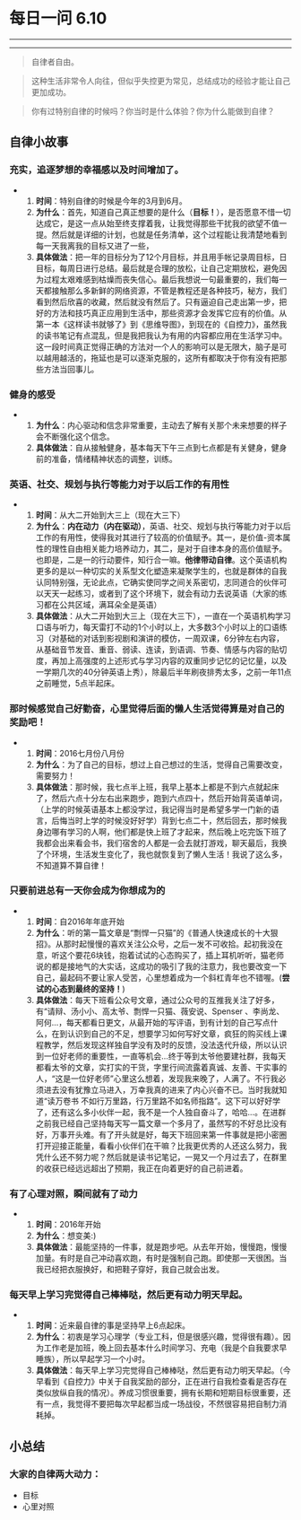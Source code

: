 # 每日一问 6.10

---
<!-- toc -->
---
> 自律者自由。

>这种生活非常令人向往，但似乎失控更为常见，总结成功的经验才能让自己更加成功。

>你有过特别自律的时候吗？你当时是什么体验？你为什么能做到自律？

## 自律小故事
### 充实，追逐梦想的幸福感以及时间增加了。
- 
   1. **时间**：特别自律的时候是今年的3月到6月。
   2. **为什么**：首先，知道自己真正想要的是什么（**目标！**），是否愿意不惜一切达成它，是这一点从始至终支撑着我，让我觉得那些干扰我的欲望不值一提。然后就是详细的计划，也就是任务清单，这个过程能让我清楚地看到每一天我离我的目标又进了一些，
   3. **具体做法**：把一年的目标分为了12个月目标，并且用手帐记录周目标，日目标，每周日进行总结。最后就是合理的放松，让自己定期放松，避免因为过程太艰难感到枯燥而丧失信心。最后我想说一句最重要的，我们每一天都接触那么多新鲜的网络资源，不管是教程还是各种技巧，秘方，我们看到然后欣喜的收藏，然后就没有然后了。只有逼迫自己走出第一步，把好的方法和技巧真正应用到生活中，那些资源才会发挥它应有的价值。从第一本《这样读书就够了》到《思维导图》，到现在的《自控力》，虽然我的读书笔记有点混乱，但是我把我认为有用的内容都应用在生活学习中。这一段时间真正觉得正确的方法对一个人的影响可以是无限大，脑子是可以越用越活的，拖延也是可以逐渐克服的，这所有都取决于你有没有把那些方法当回事儿。
   
### 健身的感受
- 
   1. **为什么**：内心驱动和信念非常重要，主动去了解有关那个未来想要的样子会不断强化这个信念。
   2. **具体做法**：自从接触健身，基本每天下午三点到七点都是有关健身，健身前的准备，情绪精神状态的调整，训练。
   
### 英语、社交、规划与执行等能力对于以后工作的有用性
- 
   1. **时间**：从大二开始到大三上（现在大三下）
   2. **为什么**：**内在动力（内在驱动）**，英语、社交、规划与执行等能力对于以后工作的有用性，使得我对其进行了较高的价值赋予。其一，是价值-资本属性的理性自由相关能力培养动力，其二，是对于自律本身的高价值赋予。也即是，二是一的行动要件，知行合一嘛。**他律带动自律**。这个英语机构更多的是以一种切实的关系型文化塑造来凝聚学生的，也就是群体的自我认同特别强，无论此点，它确实使同学之间关系密切，志同道合的伙伴可以天天一起练习，或者到了这个环境下，就会有动力去说英语（大家的练习都在公共区域，满耳朵全是英语） 
   3. **具体做法**：从大二开始到大三上（现在大三下），一直在一个英语机构学习口语与听力，每天雷打不动的1个小时以上，大多数3个小时以上的口语练习（对基础的对话到影视剧和演讲的模仿，一周双课，6分钟左右内容，从基础音节发音、重音、弱读、连读，到语调、节奏、情感与内容的贴切度，再加上高强度的上述形式与学习内容的双重同步记忆的记忆量，以及一学期几次的40分钟英语上秀），除最后半年刷夜排秀太多，之前一年11点之前睡觉，5点半起床。
   
### 那时候感觉自己好勤奋，心里觉得后面的懒人生活觉得算是对自己的奖励吧！
- 
   1. **时间**：2016七月份八月份
   2. **为什么**：为了自己的目标，想过上自己想过的生活，觉得自己需要改变，需要努力！
   3. **具体做法**：那时候，我七点半上班，我早上基本上都是不到六点就起床了，然后六点十分左右出来跑步，跑到六点四十，然后开始背英语单词，（上学的时候英语基本上都没学过，我记得当时是希望多学一门新的语言，后悔当时上学的时候没好好学）背到七点二十，然后回去，那时候我身边哪有学习的人啊，他们都是快上班了才起来，然后晚上吃完饭下班了我都会出来看会书，我们宿舍的人都是一会去就打游戏，聊天最后，我换了个环境，生活发生变化了，我也就恢复到了懒人生活！我说了这么多，不知道算不算自律！

### 只要前进总有一天你会成为你想成为的
- 
   1. **时间**：自2016年年底开始
   2. **为什么**：听的第一篇文章是“剽悍一只猫”的《普通人快速成长的十大狠招》。从那时起慢慢的喜欢关注公众号，之后一发不可收拾。起初我没在意，听这个要花6块钱，抱着试试的心态购买了，插上耳机听听，猫老师说的都是接地气的大实话，这成功的吸引了我的注意力，我也要改变一下自己，最起码不要让家人受苦，心里想着成为一个斜杠青年也不错喔。(**尝试的心态到最终的坚持！**)
   3. **具体做法**：每天下班看公众号文章，通过公众号的互推我关注了好多，有“请辩、汤小小、高太爷、剽悍一只猫、薇安说、Spenser 、李尚龙、阿何…，每天都看日更文，从最开始的写评语，到有计划的自己写点什么，在到认识到自己的不足，想要学习如何写好文章，疯狂的购买线上课程教学，然后发现这样独自学没有及时的反馈，没法迭代升级，所以认识到一位好老师的重要性，一直等机会…终于等到太爷他要建社群，我每天都看太爷的文章，实打实的干货，字里行间流露着真诚、友善、干实事的人，“这是一位好老师”心里这么想着，发现我来晚了，人满了。不行我必须进去没有犹豫立马进入，万幸我真的进来了内心兴奋不已。当时我就知道“读万卷书 不如行万里路，行万里路不如名师指路”。这下可以好好学了，还有这么多小伙伴一起，我不是一个人独自奋斗了，哈哈…。在进群之前我已经自己坚持每天写一篇文章一个多月了，虽然写的不好总比没有好，万事开头难。有了开头就是好，每天下班回来第一件事就是把小密圈打开迎接正能量，看看小伙伴们在干嘛？比我更优秀的人还这么努力，我凭什么还不努力呢？然后就是读书记笔记，一晃又一个月过去了，在群里的收获已经远远超出了预期，我正在向着更好的自己前进着。

### 有了心理对照，瞬间就有了动力
- 
   1. **时间**：2016年开始
   2. **为什么**：想变美:)
   3. **具体做法**：最能坚持的一件事，就是跑步吧。从去年开始，慢慢跑，慢慢加量。有时是自己冲动喜欢跑，有时是强制自己跑。即使那一天很困。当我已经把衣服换好，和把鞋子穿好，我自己就会出发。

### 每天早上学习完觉得自己棒棒哒，然后更有动力明天早起。
- 
   1. **时间**：近来最自律的事是坚持早上6点起床。
   2. **为什么**：初衷是学习心理学（专业工科，但是很感兴趣，觉得很有趣）。因为工作老是加班，晚上回去基本什么时间学习、充电（我是个自我要求早睡族），所以早起学习一个小时。
   3. **具体做法**：每天早上学习完觉得自己棒棒哒，然后更有动力明天早起。（今早看到《自控力》中关于自我奖励的部分，正在进行自我检查看是否存在类似放纵自我的情况）。养成习惯很重要，拥有长期和短期目标很重要，还有一点，我觉得不要把每次早起都当成一场战役，不然很容易把自制力消耗掉。

## 小总结
### 大家的自律两大动力：
- 目标
- 心里对照























